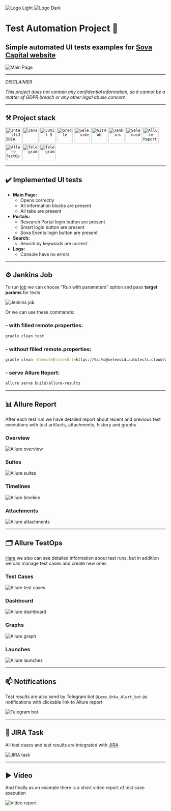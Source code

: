 ![Logo Light](/src/test/resources/images/Sova_white.svg#gh-dark-mode-only)
![Logo Dark](/src/test/resources/images/Sova_black.svg#gh-light-mode-only)

# Test Automation Project :owl:
  
## Simple automated UI tests examples for <a href="https://sovacapital.com">Sova Capital website</a>

![Main Page](/src/test/resources/images/Sova_Capital.png)
____

*DISCLAIMER*

*This project does not contain any confidential information, so it cannot be a matter of GDPR breach or any other legal abuse concern*
____

## :hammer_and_pick: Project stack

<code><img height="50" title="IntelliJ IDEA" src="https://github.com/Lena-Sazh/Lena-Sazh/blob/main/src/test/resources/logo/Intelij_IDEA.svg"></code>
<code><img height="50" title="Java" src="https://github.com/Lena-Sazh/Lena-Sazh/blob/main/src/test/resources/logo/Java.svg"></code>
<code><img height="50" title="JUnit 5" src="https://github.com/Lena-Sazh/Lena-Sazh/blob/main/src/test/resources/logo/JUnit5.svg"></code>
<code><img height="50" title="Gradle" src="https://github.com/Lena-Sazh/Lena-Sazh/blob/main/src/test/resources/logo/Gradle.svg"></code>
<code><img height="50" title="Selenide" src="https://github.com/Lena-Sazh/Lena-Sazh/blob/main/src/test/resources/logo/Selenide.svg"></code>
<code><img height="50" title="GitHub" src="https://github.com/Lena-Sazh/Lena-Sazh/blob/main/src/test/resources/logo/Github.svg"></code>
<code><img height="50" title="Jenkins" src="https://github.com/Lena-Sazh/Lena-Sazh/blob/main/src/test/resources/logo/Jenkins.svg"></code>
<code><img height="50" title="Selenoid" src="https://github.com/Lena-Sazh/Lena-Sazh/blob/main/src/test/resources/logo/Selenoid.svg"></code>
<code><img height="50" title="Allure Report" src="https://github.com/Lena-Sazh/Lena-Sazh/blob/main/src/test/resources/logo/Allure_Report.svg"></code>
<code><img height="50" title="Allure TestOps" src="https://github.com/Lena-Sazh/Lena-Sazh/blob/main/src/test/resources/logo/Allure_EE.svg"></code>
<code><img height="50" title="Telegram" src="https://github.com/Lena-Sazh/Lena-Sazh/blob/main/src/test/resources/logo/Telegram.svg"></code>
<code><img height="50" title="Telegram" src="https://github.com/Lena-Sazh/Lena-Sazh/blob/main/src/test/resources/logo/Jira.svg"></code>
____

<!--
## Table of Contents

- [Implemented UI tests](##implemented-ui-tests)
- [Jenkins Job](##jenkins-job)
- [Allure Report](##allure-report)
- [Allure TestOps](##allure-testops)
- [Notifications](##notifications)
- [JIRA Task](##jira-task)
- [Video](##video)
-->

## :heavy_check_mark: Implemented UI tests 

* **Main Page:**
  - Opens correctly
  - All information blocks are present
  - All tabs are present
* **Portals:**
  - Research Portal login button are present
  - Smart login button are present
  - Sova Events login button are present
* **Search:**
  - Search by keywords are correct
* **Logs:**
  - Console have no errors

____

## :gear: Jenkins Job

To run <a href="https://jenkins.autotests.cloud/job/SovaCapital_Tests/">job</a> we can choose "Run with parameters" option and pass **target params** for tests

![Jenkins job](/src/test/resources/images/Jenkins_params.png)
  
Or we can use these commands:
  
### - with filled remote.properties:
```bash
gradle clean test
```

### - without filled remote.properties:
```bash
gradle clean -DremoteDriverUrl=https://%s:%s@selenoid.autotests.cloud/wd/hub/ -DvideoStorage=https://selenoid.autotests.cloud/video/ -Dthreads=1 test
```

### - serve Allure Report:
```bash
allure serve build/allure-results
```
____  

## :bar_chart: Allure Report

After each test run we have detailed report about recent and previous test executions with test artifacts, attachments, history and graphs
  
### Overview 

![Allure overview](/src/test/resources/images/Overview.png)
  
### Suites

![Allure suites](/src/test/resources/images/Report.png)

### Timelines

![Allure timeline](/src/test/resources/images/Timeline.png)

### Attachments
  
![Allure attachments](/src/test/resources/images/Allure_Attach.png)

____

## :card_index_dividers: Allure TestOps

<a href="https://allure.autotests.cloud/project/657/dashboards/">Here</a> we also can see detailed information about test runs, but in addition we can manage test cases and create new ones
  
### Test Cases
  
![Allure test cases](/src/test/resources/images/TestCases.png)

  
### Dashboard
  
![Allure dashboard](/src/test/resources/images/Dashboard.png)

  
### Graphs
  
![Allure graph](/src/test/resources/images/Graph.png)

  
### Launches
  
![Allure launches](/src/test/resources/images/Launches.png)

____
  
## :mailbox: Notifications

Test results are also send by Telegram bot `@Lemo_0nka_Alert_bot` as notifications with clickable link to Allure report
  
![Telegram bot](/src/test/resources/images/Bot.png)

____

## :pushpin: JIRA Task

All test cases and test results are integrated with <a href="https://jira.autotests.cloud/browse/AUTO-474">JIRA</a>
  
![JIRA task](/src/test/resources/images/Jira_task.png)

____

## :arrow_forward: Video

And finally as an example there is a short video report of test case execution
  
![Video report](/src/test/resources/images/Video.gif)
